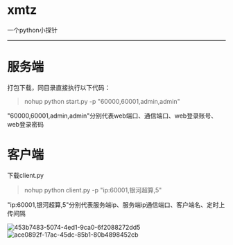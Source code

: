 # xmtz
一个python小探针

---

# 服务端

打包下载，同目录直接执行以下代码：
>nohup python start.py -p "60000,60001,admin,admin"

"60000,60001,admin,admin"分别代表web端口、通信端口、web登录账号、web登录密码

# 客户端

下载client.py
>nohup python client.py -p "ip:60001,银河超算,5"

"ip:60001,银河超算,5"分别代表服务端ip、服务端ip通信端口、客户端名、定时上传间隔


![453b7483-5074-4ed1-9ca0-6f2088272dd5](https://github.com/user-attachments/assets/7d59120e-2c8a-4e99-affa-42491d96c00d)
![ace0892f-17ac-45dc-85b1-80b4898452cb](https://github.com/user-attachments/assets/e6a8b2d1-c02d-4273-90e1-8fdab78983d2)
